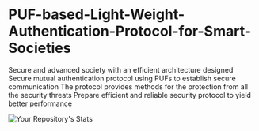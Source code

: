 # PUF-based-Light-Weight-Authentication-Protocol-for-Smart-Societies
Secure and advanced society with an efficient architecture designed 
Secure mutual authentication protocol using PUFs to establish secure communication
The protocol provides methods for the protection from all the security threats
Prepare efficient and reliable security protocol to yield better performance

![Your Repository's Stats](https://github-readme-stats.vercel.app/api/top-langs/?username=priyankamall&theme=blue-green)
